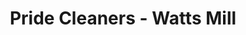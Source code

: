 ---
title: "Pride Cleaners - Watts Mill"
url: /kansas-city/pride-cleaners-watts-mill/
shop: Wäscherei
---